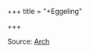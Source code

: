 +++
title = "+Eggeling"

+++

Source: [Arch](https://archive.org/search?query=creator%3A%22Eggeling%2C+Julius+Tr.%22)